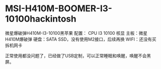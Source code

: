 # MSI-H410M-BOOMER-I3-10100hackintosh

微星爆破弹H410M-I3-10100黑苹果 
配置： CPU I3 10100 核显 
主板：微星H410M爆破弹 
硬盘：SATA SSD，没有使用M2接口，后续再换 
WIFI：还没有买拆机网卡

正常使用都没问题了，已经做了USB定制，可以正常睡眠和唤醒，唤醒不会黑屏。
